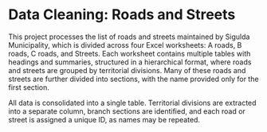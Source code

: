 # Data Cleaning: Roads and Streets

This project processes the list of roads and streets maintained by Sigulda Municipality, which is divided across four Excel worksheets: A roads, B roads, C roads, and Streets. Each worksheet contains multiple tables with headings and summaries, structured in a hierarchical format, where roads and streets are grouped by territorial divisions. Many of these roads and streets are further divided into sections, with the name provided only for the first section.

All data is consolidated into a single table. Territorial divisions are extracted into a separate column, branch sections are identified, and each road or street is assigned a unique ID, as names may be repeated.
